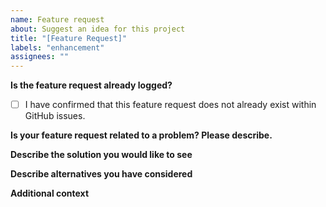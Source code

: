 ```yaml
---
name: Feature request
about: Suggest an idea for this project
title: "[Feature Request]"
labels: "enhancement"
assignees: ""
---
```


<!-- **READ BEFORE USING TEMPLATE!**
Use this template as a guide to providing enough information for an effective feature request. You can press PREVIEW at any time to view the issue content without comments. -->

**Is the feature request already logged?**

<!-- Double check to make sure that this particular feature request does not already exist within issues. Place an 'x' within the brackets below to confirm check. -->

- [ ] I have confirmed that this feature request does not already exist within GitHub issues.

**Is your feature request related to a problem? Please describe.**

<!-- A clear and concise description of what the problem is. Ex. I'm always frustrated when... -->

**Describe the solution you would like to see**

<!-- A clear and concise description of what you want to happen. -->

**Describe alternatives you have considered**

<!-- A clear and concise description of any alternative solutions or features you've considered. Ex. As an X, I would like to be able to do Y, so that Z... -->

**Additional context**

<!-- Add any other context or screenshots about the feature request here. -->
